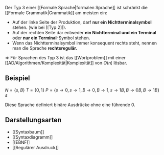 Der Typ 3 einer [[Formale Sprache|formalen Sprache]] ist schränkt die [[Formale Grammatik|Grammatik]] am meisten ein:
- Auf der linke Seite der Produktion, darf **nur ein Nichtterminalsymbol** stehen. (wie bei [[Typ 2]]).
- Auf der rechten Seite dar entweder **ein Nichtterminal und ein Terminal** oder **nur ein Terminal**-Symbol stehen.
- Wenn das Nichtterminalsymbol immer konsequent rechts steht, nennen man die Sprache **rechtsregulär.**

=> Für Sprachen des Typ 3 ist das [[Wortproblem]] mit einer [[AD/Algorithmen/Komplexität|Komplexität]]
von $O(n)$ lösbar.

## Beispiel
$N=\{s,B\}$
$T=\{0,1\}$
$P=\{s\to 0,s\to 1, B\to0,B\to 1, s\to 1B,B\to 0B,B\to1B\}$
$s$

Diese Sprache definiert binäre Ausdrücke ohne eine führende 0.

## Darstellungsarten
- [[Syntaxbaum]]
- [[Syntaxdiagramm]]
- [[EBNF]]
- [[Regulärer Ausdruck]]